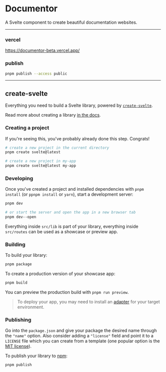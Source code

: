 # Documentor

A Svelte component to create beautiful documentation websites.

---
### vercel

https://documentor-beta.vercel.app/


### publish

```bash
pnpm publish --access public
```

---

## create-svelte

Everything you need to build a Svelte library, powered by [`create-svelte`](https://github.com/sveltejs/kit/tree/main/packages/create-svelte).

Read more about creating a library [in the docs](https://kit.svelte.dev/docs/packaging).

### Creating a project

If you're seeing this, you've probably already done this step. Congrats!

```bash
# create a new project in the current directory
pnpm create svelte@latest

# create a new project in my-app
pnpm create svelte@latest my-app
```

### Developing

Once you've created a project and installed dependencies with `pnpm install` (or `ppnpm install` or `yarn`), start a development server:

```bash
pnpm dev

# or start the server and open the app in a new browser tab
pnpm dev--open
```

Everything inside `src/lib` is part of your library, everything inside `src/routes` can be used as a showcase or preview app.

### Building

To build your library:

```bash
pnpm package
```

To create a production version of your showcase app:

```bash
pnpm build
```

You can preview the production build with `pnpm run preview`.

> To deploy your app, you may need to install an [adapter](https://kit.svelte.dev/docs/adapters) for your target environment.

### Publishing

Go into the `package.json` and give your package the desired name through the `"name"` option. Also consider adding a `"license"` field and point it to a `LICENSE` file which you can create from a template (one popular option is the [MIT license](https://opensource.org/license/mit/)).

To publish your library to [npm](https://www.npmjs.com):

```bash
pnpm publish
```
